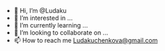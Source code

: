 - 👋 Hi, I’m @Ludaku
- 👀 I’m interested in ...
- 🌱 I’m currently learning ...
- 💞️ I’m looking to collaborate on ...
- 📫 How to reach me Ludakuchenkova@gmail.com

<!---
Ludaku/Ludaku is a ✨ special ✨ repository because its `README.md` (this file) appears on your GitHub profile.
You can click the Preview link to take a look at your changes.
--->

